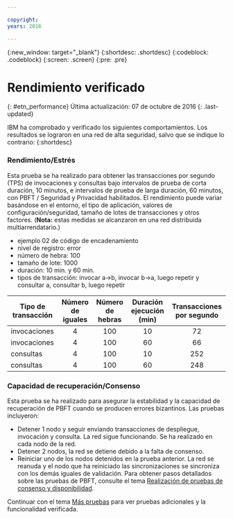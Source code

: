 ```yaml
---

copyright:
years: 2016

---
```


{:new_window: target="_blank"}
{:shortdesc: .shortdesc}
{:codeblock: .codeblock}
{:screen: .screen}
{:pre: .pre}


# Rendimiento verificado
{: #etn_performance}
Última actualización: 07 de octubre de 2016
{: .last-updated}

IBM ha comprobado y verificado los siguientes comportamientos. Los resultados se lograron en una red de alta seguridad, salvo que se indique lo contrario:
{:shortdesc}

### Rendimiento/Estrés

Esta prueba se ha realizado para obtener las transacciones por segundo (TPS) de invocaciones y consultas bajo intervalos de prueba de corta duración, 10 minutos, e intervalos de prueba de larga duración, 60 minutos, con PBFT / Seguridad y Privacidad habilitados.  El rendimiento puede variar basándose en el entorno, el tipo de aplicación, valores de configuración/seguridad, tamaño de lotes de transacciones y otros factores.  (**Nota:** estas medidas se alcanzaron en una red distribuida multiarrendatario.)

- ejemplo 02 de código de encadenamiento
- nivel de registro: error
- número de hebra: 100
- tamaño de lote: 1000
- duración: 10 min. y 60 min.
- tipos de transacción: invocar a->b, invocar b->a, luego repetir y consultar a, consultar b, luego repetir

| Tipo de transacción | Número de iguales | Número de hebras | Duración ejecución (min) | Transacciones por segundo |
| ---------- |:-------:|:-----:|:------:|:------:|
| invocaciones   |  4  | 100 | 10 | 72  |
| invocaciones   |  4  | 100 | 60 | 66  |
| consultas   |  4  | 100 | 10 | 252 |
| consultas   |  4  | 100 | 60 | 248 |

### Capacidad de recuperación/Consenso

Esta prueba se ha realizado para asegurar la estabilidad y la capacidad de recuperación de PBFT cuando se producen errores bizantinos.  Las pruebas incluyeron:

- Detener 1 nodo y seguir enviando transacciones de despliegue, invocación y consulta.  La red sigue funcionando. Se ha realizado en cada nodo de la red.
- Detener 2 nodos, la red se detiene debido a la falta de consenso.
- Reiniciar uno de los nodos detenidos en la prueba anterior.  La red se reanuda y el nodo que ha reiniciado las sincronizaciones se sincroniza con los demás iguales de validación. Para obtener pasos detallados sobre las pruebas de PBFT, consulte el tema [Realización de pruebas de consenso y disponibilidad](etn_pbft.html).

Continuar con el tema [Más pruebas](etn_next.html) para ver pruebas adicionales y la funcionalidad verificada.  
